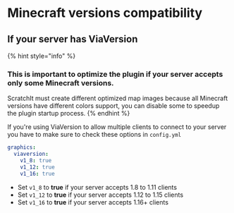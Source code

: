 # Minecraft versions compatibility

## If your server has ViaVersion

{% hint style="info" %}
### This is important to optimize the plugin if your server accepts only some Minecraft versions.

  
ScratchIt must create different optimized map images because all Minecraft versions have different colors support, you can disable some to speedup the plugin startup process.
{% endhint %}

If you're using ViaVersion to allow multiple clients to connect to your server you have to make sure to check these options in `config.yml`

```yaml
graphics:
  viaversion:
    v1_8: true
    v1_12: true
    v1_16: true
```

* Set `v1_8` to **true** if your server accepts 1.8 to 1.11 clients
* Set `v1_12` to **true** if your server accepts 1.12 to 1.15 clients
* Set `v1_16` to **true** if your server accepts 1.16+ clients




